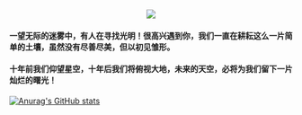 <h1 align="center">
  <a href="https://mymonth.cn/">
    <img src="https://readme-typing-svg.herokuapp.com/?lines=嘻嘻嘻!;月惜同学祝您今天愉快!&center=true&size=27">
  </a>
</h1>

#### 一望无际的迷雾中，有人在寻找光明！很高兴遇到你，我们一直在耕耘这么一片简单的土壤，虽然没有尽善尽美，但以初见雏形。

#### 十年前我们仰望星空，十年后我们将俯视大地，未来的天空，必将为我们留下一片灿烂的曙光！

[![Anurag's GitHub stats](https://github-readme-stats.vercel.app/api?username=Monthpity)](https://github.com/anuraghazra/github-readme-stats)






